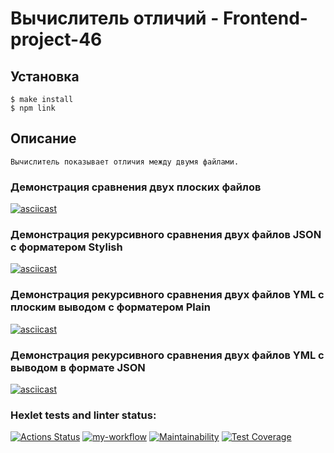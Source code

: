 # Вычислитель отличий - Frontend-project-46

## Установка
```bach
$ make install
$ npm link
```
## Описание
```bach
Вычислитель показывает отличия между двумя файлами.
```
### Демонстрация сравнения двух плоских файлов
[![asciicast](https://asciinema.org/a/AeR5kT3qglV7HeXH9tv4hKGNu.svg)](https://asciinema.org/a/AeR5kT3qglV7HeXH9tv4hKGNu)

### Демонстрация рекурсивного сравнения двух файлов JSON с форматером Stylish
[![asciicast](https://asciinema.org/a/HHZ3e01QRphIrP61JvVUv0fwl.svg)](https://asciinema.org/a/HHZ3e01QRphIrP61JvVUv0fwl)

### Демонстрация рекурсивного сравнения двух файлов YML с плоским выводом с форматером Plain
[![asciicast](https://asciinema.org/a/C8xF3nfwQcfX5n8QfD8cmEKVX.svg)](https://asciinema.org/a/C8xF3nfwQcfX5n8QfD8cmEKVX)

### Демонстрация рекурсивного сравнения двух файлов YML с выводом в формате JSON
[![asciicast](https://asciinema.org/a/CXiLiWEcMPoqCbV7Mn79LuH7l.svg)](https://asciinema.org/a/CXiLiWEcMPoqCbV7Mn79LuH7l)

### Hexlet tests and linter status:
[![Actions Status](https://github.com/egorchiba/frontend-project-46/workflows/hexlet-check/badge.svg)](https://github.com/egorchiba/frontend-project-46/actions)
[![my-workflow](https://github.com/egorchiba/frontend-project-46/actions/workflows/my-workflow.yml/badge.svg)](https://github.com/egorchiba/frontend-project-46/actions/workflows/my-workflow.yml)
[![Maintainability](https://api.codeclimate.com/v1/badges/e94c511050c5be407003/maintainability)](https://codeclimate.com/github/egorchiba/frontend-project-46/maintainability)
[![Test Coverage](https://api.codeclimate.com/v1/badges/e94c511050c5be407003/test_coverage)](https://codeclimate.com/github/egorchiba/frontend-project-46/test_coverage)